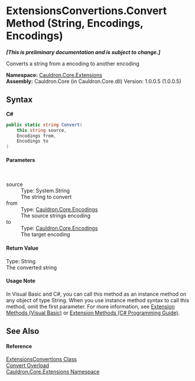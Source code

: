 # ExtensionsConvertions.Convert Method (String, Encodings, Encodings)
 _**\[This is preliminary documentation and is subject to change.\]**_

Converts a string from a encoding to another encoding

**Namespace:**&nbsp;<a href="N_Cauldron_Core_Extensions">Cauldron.Core.Extensions</a><br />**Assembly:**&nbsp;Cauldron.Core (in Cauldron.Core.dll) Version: 1.0.0.5 (1.0.0.5)

## Syntax

**C#**<br />
``` C#
public static string Convert(
	this string source,
	Encodings from,
	Encodings to
)
```


#### Parameters
&nbsp;<dl><dt>source</dt><dd>Type: System.String<br />The string to convert</dd><dt>from</dt><dd>Type: <a href="T_Cauldron_Core_Encodings">Cauldron.Core.Encodings</a><br />The source strings encoding</dd><dt>to</dt><dd>Type: <a href="T_Cauldron_Core_Encodings">Cauldron.Core.Encodings</a><br />The target encoding</dd></dl>

#### Return Value
Type: String<br />The converted string

#### Usage Note
In Visual Basic and C#, you can call this method as an instance method on any object of type String. When you use instance method syntax to call this method, omit the first parameter. For more information, see <a href="http://msdn.microsoft.com/en-us/library/bb384936.aspx">Extension Methods (Visual Basic)</a> or <a href="http://msdn.microsoft.com/en-us/library/bb383977.aspx">Extension Methods (C# Programming Guide)</a>.

## See Also


#### Reference
<a href="T_Cauldron_Core_Extensions_ExtensionsConvertions">ExtensionsConvertions Class</a><br /><a href="Overload_Cauldron_Core_Extensions_ExtensionsConvertions_Convert">Convert Overload</a><br /><a href="N_Cauldron_Core_Extensions">Cauldron.Core.Extensions Namespace</a><br />